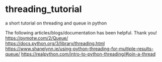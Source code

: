 # threading_tutorial
a short tutorial on threading and queue in python

The following articles/blogs/documentation has been helpful. Thank you!
https://pymotw.com/2/Queue/
https://docs.python.org/3/library/threading.html
https://www.shanelynn.ie/using-python-threading-for-multiple-results-queue/
https://realpython.com/intro-to-python-threading/#join-a-thread
